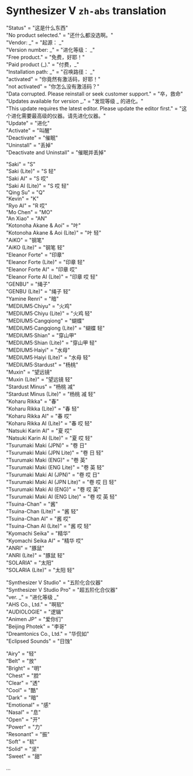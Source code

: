 # Synthesizer V `zh-abs` translation

  "Status" = "这是什么东西"<br>
    "No product selected." = "还什么都没选啊。"<br>
    "Vendor: \_" = "起源： \_"<br>
    "Version number: \_" = "进化等级： \_"<br>
    "Free product." = "免费，好耶！"<br>
    "Paid product (\_)." = "付费，\_"<br>
    "Installation path: \_" = "召唤路径： \_"<br>
    "activated" = "你竟然有激活码，好耶！"<br>
    "not activated" = "你怎么没有激活码？"<br>
    "Data corrupted. Please reinstall or seek customer support." = "卒，救命"<br>
    "Updates available for version \_." = "发现等级 \_ 的进化。"<br>
    "This update requires the latest editor. Please update the editor first." = "这个进化需要最高级的仪器。请先进化仪器。"<br>
    "Update" = "进化"<br>
    "Activate" = "叫醒"<br>
    "Deactivate" = "催眠"<br>
    "Uninstall" = "丢掉"<br>
    "Deactivate and Uninstall" = "催眠并丢掉"<br>

"Saki" = "S"<br>
"Saki (Lite)" = "S 轻"<br>
"Saki AI" = "S 哎"<br>
"Saki AI (Lite)" = "S 哎 轻"<br>
"Qing Su" = "Q"<br>
"Kevin" = "K"<br>
"Ryo AI" = "R 哎"<br>
"Mo Chen" = "MO"<br>
"An Xiao" = "AN"<br>
"Kotonoha Akane & Aoi" = "叶"<br>
"Kotonoha Akane & Aoi (Lite)" = "叶 轻"<br>
"AiKO" = "钢笔"<br>
"AiKO (Lite)" = "钢笔 轻"<br>
"Eleanor Forte" = "印章"<br>
"Eleanor Forte (Lite)" = "印章 轻"<br>
"Eleanor Forte AI" = "印章 哎"<br>
"Eleanor Forte AI (Lite)" = "印章 哎 轻"<br>
"GENBU" = "绳子"<br>
"GENBU (Lite)" = "绳子 轻"<br>
"Yamine Renri" = "暗"<br>
"MEDIUM5·Chiyu" = "火鸡"<br>
"MEDIUM5·Chiyu (Lite)" = "火鸡 轻"<br>
"MEDIUM5·Cangqiong" = "蝴蝶"<br>
"MEDIUM5·Cangqiong (Lite)" = "蝴蝶 轻"<br>
"MEDIUM5·Shian" = "穿山甲"<br>
"MEDIUM5·Shian (Lite)" = "穿山甲 轻"<br>
"MEDIUM5·Haiyi" = "水母"<br>
"MEDIUM5·Haiyi (Lite)" = "水母 轻"<br>
"MEDIUM5·Stardust" = "杨桃"<br>
"Muxin" = "望远镜"<br>
"Muxin (Lite)" = "望远镜 轻"<br>
"Stardust Minus" = "杨桃 减"<br>
"Stardust Minus (Lite)" = "杨桃 减 轻"<br>
"Koharu Rikka" = "春"<br>
"Koharu Rikka (Lite)" = "春 轻"<br>
"Koharu Rikka AI" = "春 哎"<br>
"Koharu Rikka AI (Lite)" = "春 哎 轻"<br>
"Natsuki Karin AI" = "夏 哎"<br>
"Natsuki Karin AI (Lite)" = "夏 哎 轻"<br>
"Tsurumaki Maki (JPN)" = "卷 日"<br>
"Tsurumaki Maki (JPN Lite)" = "卷 日 轻"<br>
"Tsurumaki Maki (ENG)" = "卷 英"<br>
"Tsurumaki Maki (ENG Lite)" = "卷 英 轻"<br>
"Tsurumaki Maki AI (JPN)" = "卷 哎 日"<br>
"Tsurumaki Maki AI (JPN Lite)" = "卷 哎 日 轻"<br>
"Tsurumaki Maki AI (ENG)" = "卷 哎 英"<br>
"Tsurumaki Maki AI (ENG Lite)" = "卷 哎 英 轻"<br>
"Tsuina-Chan" = "酱"<br>
"Tsuina-Chan (Lite)" = "酱 轻"<br>
"Tsuina-Chan AI" = "酱 哎"<br>
"Tsuina-Chan AI (Lite)" = "酱 哎 轻"<br>
"Kyomachi Seika" = "精华"<br>
"Kyomachi Seika AI" = "精华 哎"<br>
"ANRI" = "豚鼠"<br>
"ANRI (Lite)" = "豚鼠 轻"<br>
"SOLARIA" = "太阳"<br>
"SOLARIA (Lite)" = "太阳 轻"<br>

"Synthesizer V Studio" = "五阶化合仪器"<br>
"Synthesizer V Studio Pro" = "超五阶化合仪器"<br>
"ver. \_" = "进化等级 \_"<br>
"AHS Co., Ltd." = "啊软"<br>
"AUDIOLOGIE" = "逻辑"<br>
"Animen JP" = "爱你们"<br>
"Beijing Photek" = "李哥"<br>
"Dreamtonics Co., Ltd." = "华侃如"<br>
"Eclipsed Sounds" = "日蚀"<br>

"Airy" = "轻"<br>
"Belt" = "放"<br>
"Bright" = "明"<br>
"Chest" = "腔"<br>
"Clear" = "透"<br>
"Cool" = "酷"<br>
"Dark" = "暗"<br>
"Emotional" = "感"<br>
"Nasal" = "息"<br>
"Open" = "开"<br>
"Power" = "力"<br>
"Resonant" = "振"<br>
"Soft" = "软"<br>
"Solid" = "坚"<br>
"Sweet" = "甜"<br>

...
